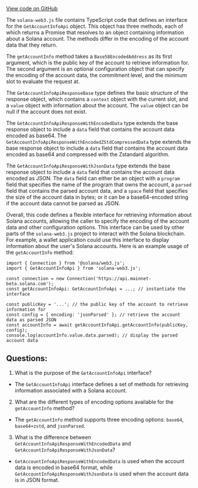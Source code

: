 [View code on GitHub](https://github.com/solana-labs/solana-web3.js/blob/master/packages/rpc-core/src/types/rpc-methods/getAccountInfo.d.ts)

The `solana-web3.js` file contains TypeScript code that defines an interface for the `GetAccountInfoApi` object. This object has three methods, each of which returns a Promise that resolves to an object containing information about a Solana account. The methods differ in the encoding of the account data that they return.

The `getAccountInfo` method takes a `Base58EncodedAddress` as its first argument, which is the public key of the account to retrieve information for. The second argument is an optional configuration object that can specify the encoding of the account data, the commitment level, and the minimum slot to evaluate the request at.

The `GetAccountInfoApiResponseBase` type defines the basic structure of the response object, which contains a `context` object with the current slot, and a `value` object with information about the account. The `value` object can be null if the account does not exist.

The `GetAccountInfoApiResponseWithEncodedData` type extends the base response object to include a `data` field that contains the account data encoded as base64. The `GetAccountInfoApiResponseWithEncodedZStdCompressedData` type extends the base response object to include a `data` field that contains the account data encoded as base64 and compressed with the Zstandard algorithm.

The `GetAccountInfoApiResponseWithJsonData` type extends the base response object to include a `data` field that contains the account data encoded as JSON. The `data` field can either be an object with a `program` field that specifies the name of the program that owns the account, a `parsed` field that contains the parsed account data, and a `space` field that specifies the size of the account data in bytes; or it can be a base64-encoded string if the account data cannot be parsed as JSON.

Overall, this code defines a flexible interface for retrieving information about Solana accounts, allowing the caller to specify the encoding of the account data and other configuration options. This interface can be used by other parts of the `solana-web3.js` project to interact with the Solana blockchain. For example, a wallet application could use this interface to display information about the user's Solana accounts. Here is an example usage of the `getAccountInfo` method:

```
import { Connection } from '@solana/web3.js';
import { GetAccountInfoApi } from 'solana-web3.js';

const connection = new Connection('https://api.mainnet-beta.solana.com');
const getAccountInfoApi: GetAccountInfoApi = ...; // instantiate the interface

const publicKey = '...'; // the public key of the account to retrieve information for
const config = { encoding: 'jsonParsed' }; // retrieve the account data as parsed JSON
const accountInfo = await getAccountInfoApi.getAccountInfo(publicKey, config);
console.log(accountInfo.value.data.parsed); // display the parsed account data
```
## Questions: 
 1. What is the purpose of the `GetAccountInfoApi` interface?
- The `GetAccountInfoApi` interface defines a set of methods for retrieving information associated with a Solana account.

2. What are the different types of encoding options available for the `getAccountInfo` method?
- The `getAccountInfo` method supports three encoding options: `base64`, `base64+zstd`, and `jsonParsed`.

3. What is the difference between `GetAccountInfoApiResponseWithEncodedData` and `GetAccountInfoApiResponseWithJsonData`?
- `GetAccountInfoApiResponseWithEncodedData` is used when the account data is encoded in base64 format, while `GetAccountInfoApiResponseWithJsonData` is used when the account data is in JSON format.
